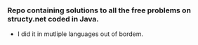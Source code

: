 ### Repo containing solutions to all the free problems on structy.net coded in Java.

- I did it in mutliple languages out of bordem.